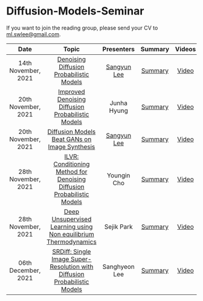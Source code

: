 # Diffusion-Models-Seminar

If you want to join the reading group, please send your CV to ml.swlee@gmail.com.



|       Date       | Topic | Presenters | Summary | Videos |
|:----------------:|:----------------------------------------:|:----------:|:------:|:------:
| 14th November, 2021 | [Denoising Diffusion Probabilistic Models](https://arxiv.org/abs/2006.11239) | [Sangyun Lee](https://sangyun884.github.io/) | [Summary](https://ribbon-event-ac8.notion.site/Denoising-Diffusion-Probabilistic-Models-ade353a9abaa41d98c3ae2c18b52c129) | [Video](https://youtu.be/sNkVRr56MtI)
| 20th November, 2021 | [Improved Denoising Diffusion Probabilistic Models](https://arxiv.org/abs/2102.09672) | Junha Hyung | [Summary](https://ribbon-event-ac8.notion.site/Improved-Denoising-Diffusion-Probabilistic-Models-efa847335aef4163bfd3ee96c176f659) | [Video](https://youtu.be/8dchQOqvrCE)
| 20th November, 2021 | [Diffusion Models Beat GANs on Image Synthesis](https://arxiv.org/abs/2105.05233) | [Sangyun Lee](https://sangyun884.github.io/) | [Summary](https://ribbon-event-ac8.notion.site/Diffusion-Models-Beat-GANs-on-Image-Synthesis-eb1f3826618d42e89d92e489c39f1371) | [Video](https://youtu.be/bSqA2AIaHy8)
| 28th November, 2021 | [ILVR: Conditioning Method for Denoising Diffusion Probabilistic Models](https://arxiv.org/abs/2108.02938) | Youngin Cho | [Summary](https://ribbon-event-ac8.notion.site/ILVR-Conditioning-Method-for-Denoising-Diffusion-Probabilistic-Models-06e9b5aa7644448e931161351cb21cd8) | [Video](https://youtu.be/NKdueTNOrR0)
| 28th November, 2021 | [Deep Unsupervised Learning using Non equilibrium Thermodynamics](https://arxiv.org/abs/1503.03585) | Sejik Park | [Summary](https://ribbon-event-ac8.notion.site/Deep-Unsupervised-Learning-using-Non-equilibrium-Thermodynamics-6492cd4a916049569efb837d842c47f4) | [Video](https://youtu.be/Nr0j8ObDB7w)
| 06th December, 2021 | [SRDiff: Single Image Super-Resolution with Diffusion Probabilistic Models](https://arxiv.org/abs/2104.14951) | Sanghyeon Lee | [Summary](https://ribbon-event-ac8.notion.site/SRDiff-Single-Image-Super-Resolution-with-Diffusion-Probabilistic-Models-c00b88ebc2d4412a8a2b3a2801eaaadc) | [Video](https://youtu.be/Yuz5YyGa2iI)


